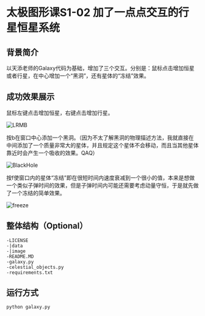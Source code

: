 # 太极图形课S1-02 加了一点点交互的行星恒星系统

## 背景简介
以天添老师的Galaxy代码为基础，增加了三个交互。分别是：鼠标点击增加恒星或者行星，在中心增加一个“黑洞”，还有星体的“冻结”效果。

## 成功效果展示
鼠标左键点击增加恒星，右键点击增加行星。

![LRMB](./image/LRMB.gif)

按b在窗口中心添加一个黑洞。（因为不太了解黑洞的物理描述方法，我就直接在中间添加了一个质量非常大的星体，并且规定这个星体不会移动，而且当其他星体靠近时会产生一个吸收的效果。QAQ）

![BlackHole](./image/Blackhole.gif)

按f使窗口内的星体“冻结”即在很短时间内速度衰减到一个很小的值，本来是想做一个类似子弹时间的效果，但是子弹时间内可能还需要考虑动量守恒，于是就先做了一个冻结的简单效果。

![freeze](./image/freeze.gif)

## 整体结构（Optional）

```
-LICENSE
-|data
-|image
-README.MD
-galaxy.py
-celestial_objects.py
-requirements.txt
```

## 运行方式 
 `python galaxy.py`

